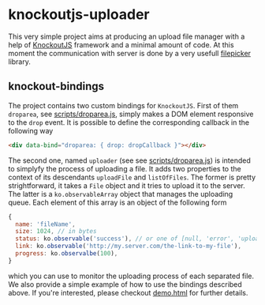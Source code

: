knockoutjs-uploader
===================

This very simple project aims at producing an upload file manager
with a help of [KnockoutJS](http://knockoutjs.com/) framework and a minimal amount of code.
At this moment the communication with server is done by a very usefull
[filepicker](https://www.inkfilepicker.com/) library.

knockout-bindings
-----------------
The project contains two custom bindings for `KnockoutJS`.
First of them `droparea`,
see [scripts/droparea.js](https://github.com/apendua/knockoutjs-uploader/blob/master/scripts/droparea.js),
simply makes a DOM element responsive to the `drop` event. It is possible to define the
corresponding callback in the following way
```html
<div data-bind="droparea: { drop: dropCallback }"></div>
```
The second one, named `uploader`
(see see [scripts/droparea.js](https://github.com/apendua/knockoutjs-uploader/blob/master/scripts/uploader.js))
is intended to simplyfy the process of uploading a file. It adds two properties to the context of
its descendants `uploadFile` and `listOfFiles`. The former is pretty strightforward, it takes a `File`
object and it tries to upload it to the server. The latter is a `ko.observableArray` object that
manages the uploading queue. Each element of this array is an object of the following form
```javascript
{
  name: 'fileName',
  size: 1024, // in bytes
  status: ko.observable('success'), // or one of [null, 'error', 'uploading']
  link: ko.observable('http://my.server.com/the-link-to-my-file'),
  progress: ko.observalbe(100),
}
```
which you can use to monitor the uploading process of each separated file.
We also provide a simple example of how to use the bindings described above.
If you're interested, please checkout
[demo.html](https://github.com/apendua/knockoutjs-uploader/blob/master/demo.html)
for further details.
